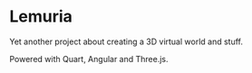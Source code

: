 # Lemuria

Yet another project about creating a 3D virtual world and stuff.

Powered with Quart, Angular and Three.js.
